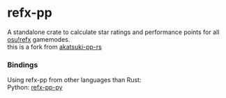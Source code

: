 # refx-pp

A standalone crate to calculate star ratings and performance points for all [osu!refx](https://refx.online) gamemodes. <br>
this is a fork from [akatsuki-pp-rs](https://github.com/osuAkatsuki/akatsuki-pp-rs) <br>
### Bindings

Using refx-pp from other languages than Rust: <br>
Python: [refx-pp-py](https://github.com/refx-online/refx-pp-py)